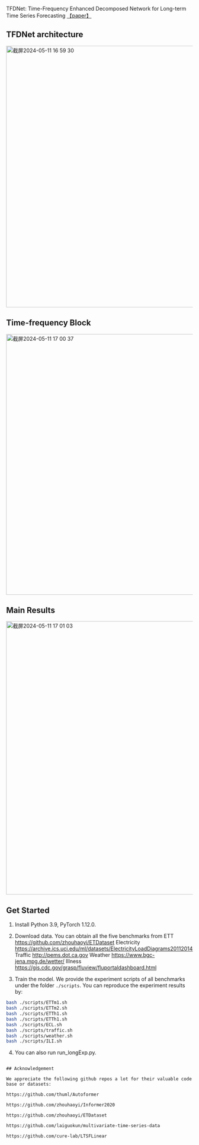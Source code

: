 TFDNet: Time-Frequency Enhanced Decomposed Network for Long-term Time Series Forecasting [【paper】]([https://arxiv.org/pdf/2308.13386](https://arxiv.org/abs/2308.13386))

## TFDNet architecture
<img width="705" alt="截屏2024-05-11 16 59 30" src="https://github.com/YuxiaoLuo0013/TFDNet/assets/137262426/f99768d3-952c-4857-b3b4-f39afb4f10b9">

## Time-frequency Block
<img width="703" alt="截屏2024-05-11 17 00 37" src="https://github.com/YuxiaoLuo0013/TFDNet/assets/137262426/d547d7e6-11ca-464f-b849-d3683a2daa10">

## Main Results
<img width="737" alt="截屏2024-05-11 17 01 03" src="https://github.com/YuxiaoLuo0013/TFDNet/assets/137262426/bd99ec47-401e-466a-bfaa-b3fdb3b3f55a">



## Get Started

1. Install Python 3.9, PyTorch 1.12.0.

2. Download data. You can obtain all the five  benchmarks from
ETT https://github.com/zhouhaoyi/ETDataset
Electricity https://archive.ics.uci.edu/ml/datasets/ElectricityLoadDiagrams20112014
Traffic http://pems.dot.ca.gov
Weather https://www.bgc-jena.mpg.de/wetter/
Illness https://gis.cdc.gov/grasp/fluview/fluportaldashboard.html

3. Train the model. We provide the experiment scripts of all benchmarks under the folder `./scripts`. You can reproduce the experiment results by:

```bash
bash ./scripts/ETTm1.sh
bash ./scripts/ETTm2.sh
bash ./scripts/ETTh1.sh
bash ./scripts/ETTh1.sh
bash ./scripts/ECL.sh
bash ./scripts/traffic.sh
bash ./scripts/weather.sh
bash ./scripts/ILI.sh
```
4. You can also run run_longExp.py.
```

## Acknowledgement

We appreciate the following github repos a lot for their valuable code base or datasets:

https://github.com/thuml/Autoformer

https://github.com/zhouhaoyi/Informer2020

https://github.com/zhouhaoyi/ETDataset

https://github.com/laiguokun/multivariate-time-series-data

https://github.com/cure-lab/LTSFLinear

